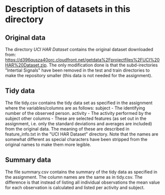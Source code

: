 # Description of datasets in this directory

## Original data
The directory _UCI HAR Dataset_ contains the original dataset downloaded from: https://d396qusza40orc.cloudfront.net/getdata%2Fprojectfiles%2FUCI%20HAR%20Dataset.zip.
The only modification done is that the subd-irectories "Intertial Signals" have 
been removed in the test and train directories to make the repository smaller
(this data is not needed for the assignment).

## Tidy data
The file tidy.csv contains the tidy data set as specified in the assignment
where the variables/columns are as follows:
subject - The identifying number of the observed person.
activity - The activity performed by the subject
other columns - These are selected features (as set out in the assignment, i.e.
only the standard deviations and averages are included) from
the original data. The meaning of these are described in feature_info.txt in the
"UCI HAR Dataset" directory. Note that the names are somewhat different as
special characters have been stripped from the original names to make them more
legible.

## Summary data
The file summary.csv contains the summary of the tidy data as specified in
the assignment. The column names are the same as in tidy.csv. The difference is
that instead of listing all individual observations the mean value for each
observation is calculated and listed per activity and subject. 